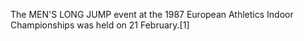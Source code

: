 The MEN'S LONG JUMP event at the 1987 European Athletics Indoor Championships was held on 21 February.[1]
